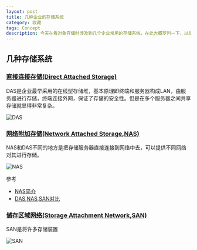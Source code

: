 ```yaml
---
layout: post
title: 几种企业的存储系统
category: 收藏
tags: Concept
description: 今天在看对象存储时涉及到几个企业常用的存储系统，在此大概罗列一下，以后完善
---
```


## 几种存储系统

### [直接连接存储(Direct Attached Storage)](http://baike.baidu.com/view/120932.htm#2)

DAS是企业最早采用的在线型存储堆，基本原理即终端和服务器构成LAN，由服务器进行存储，终端连接外网，保证了存储的安全性。但是在多个服务器之间共享存储就显得非常复杂。

![DAS](http://7u2ho6.com1.z0.glb.clouddn.com/tech-das.jpg)

### [网络附加存储(Network Attached Storage,NAS)](http://zh.wikipedia.org/wiki/%E7%B6%B2%E8%B7%AF%E5%84%B2%E5%AD%98%E8%A8%AD%E5%82%99)

NAS和DAS不同的地方是把存储服务器直接连接到网络中去，可以提供不同网络对其进行存储。

![NAS](http://7u2ho6.com1.z0.glb.clouddn.com/tech-nas.jpg)

参考

- [NAS简介](http://blog.csdn.net/baodunqiao/article/details/4260630)
- [DAS,NAS,SAN对比][1]

[1]: http://www2.yvtc.gov.tw/training/net/%E7%B6%B2%E8%B7%AF%E8%A6%8F%E5%8A%83%E4%BD%9C%E6%A5%AD/%E7%95%B0%E5%9C%B0%E5%82%99%E6%8F%B4/DAS%20&%20NAS%20&%20SAN(1).htm

### [储存区域网络(Storage Attachment Network,SAN)](http://baike.baidu.com/view/120921.htm#sub6204565)

SAN是将许多存储装置

![SAN](http://7u2ho6.com1.z0.glb.clouddn.com/tech-san.gif)
